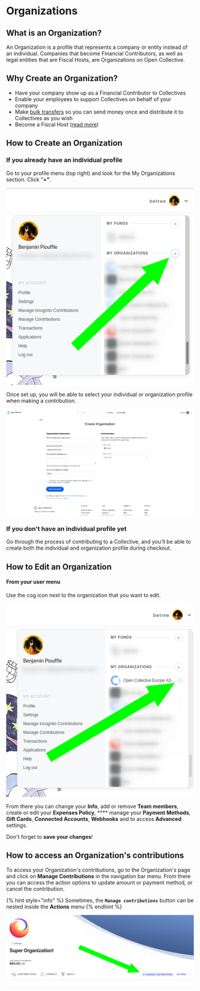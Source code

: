 # Organizations

## What is an Organization?

An Organization is a profile that represents a company or entity instead of an individual. Companies that become Financial Contributors, as well as legal entities that are Fiscal Hosts, are Organizations on Open Collective.

## Why Create an Organization?

* Have your company show up as a Financial Contributor to Collectives
* Enable your employees to support Collectives on behalf of your company
* Make [bulk transfers](bulk-transfers.md) so you can send money once and distribute it to Collectives as you wish
* Become a Fiscal Host ([read more](../../fiscal-hosts/become-a-fiscal-host.md))

## **How to** Create an Organization

### **If you already have an individual profile**

Go to your profile menu (top right) and look for the My Organizations section. Click "**+"**.&#x20;

![User menu - click on "+" to create a new organization](<../../.gitbook/assets/image (45).png>)

Once set up, you will be able to select your individual or organization profile when making a contribution.

![The "create new organization" form](../../.gitbook/assets/screenshot-2021-01-25-at-11.24.37.png)

### **If you don't have an individual profile yet**

Go through the process of contributing to a Collective, and you'll be able to create both the individual and organization profile during checkout.

## How to Edit an Organization

#### From your user menu

Use the cog icon next to the organization that you want to edit.

![](<../../.gitbook/assets/image (23).png>)



From there you can change your **Info**, add or remove **Team members**, create or edit your **Expenses Policy**, **** manage your **Payment Methods**, **Gift Cards**, **Connected Accounts**, **Webhooks** and to access **Advanced** settings.

Don't forget to **save your changes**!

## **How to access an Organization's contributions**

To access your Organization's contributions, go to the Organization's page and click on **Manage Contributions** in the navigation bar menu. From there you can access the action options to update amount or payment method, or cancel the contribution.

{% hint style="info" %}
Sometimes, the **`Manage contributions`** button can  be nested inside the **Actions** menu
{% endhint %}

![](<../../.gitbook/assets/image (43).png>)
